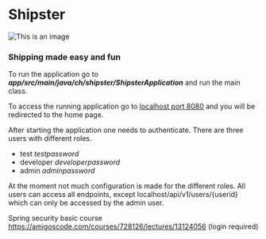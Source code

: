 # Shipster

![This is an image](https://gitlab.fhnw.ch/daniel.gergely/shipster/-/blob/master/app/src/main/resources/static/assets/img/shipster_yellow_transparent.svg)

### Shipping made easy and fun

To run the application go to ***app/src/main/java/ch/shipster/ShipsterApplication*** and run the main class.

To access the running application go to [localhost port 8080](http//:localhost:8080) and you will be redirected to the home page.

After starting the application one needs to authenticate. There are three users with different roles.  
- test *testpassword*
- developer *developerpassword*
- admin *adminpassword*

At the moment not much configuration is made for the different roles. All users can access all endpoints, 
except localhost/api/v1/users/{userid} which can only be accessed by the admin user.


Spring security basic course https://amigoscode.com/courses/728126/lectures/13124056 (login required)

